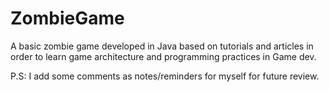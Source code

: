 # ZombieGame
A basic zombie game developed in Java based on tutorials and articles in order to learn game architecture and programming practices in Game dev.

P.S: I add some comments as notes/reminders for myself for future review. 
